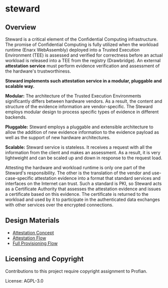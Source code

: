 # steward


## Overview

Steward is a critical element of the Confidential Computing infrastructure.
The promise of Confidential Computing is fully utilized when the workload
runtime (Enarx WebAssembly) deployed into a Trusted Execution Environment
(TEE) is assessed and verified for correctness before an actual workload
is released into a TEE from the registry (Drawbridge). An external
**attestation service** must perform evidence verification and assessment
of the hardware's trustworthiness.

**Steward implements such attestation service in a modular, pluggable
and scalable way.**

**Modular:** The architecture of the Trusted Execution Environments
significantly differs between hardware vendors. As a result, the content
and structure of the evidence information are vendor-specific. The Steward
employs modular design to process specific types of evidence in different
backends.

**Pluggable:** Steward employs a pluggable and extensible architecture
to allow the addition of new evidence information to the evidence payload
as well as the support of new hardware architectures.

**Scalable:** Steward service is stateless. It receives a request with
all the information from the client and makes an assessment. As a result,
it is very lightweight and can be scaled up and down in response to
the request load.

Attesting the hardware and workload runtime is only one part of
the Steward's responsibility. The other is the translation of the vendor
and use-case-specific attestation evidence into a format that standard
services and interfaces on the Internet can trust. Such a standard is PKI,
so Steward acts as a Certificate Authority that assesses the attestation
evidence and issues a certificate based on this evidence. The certificate
is returned to the workload and used by it to participate in
the authenticated data exchanges with other services over the encrypted
connections.

## Design Materials

- [Attestation Concept](https://hackmd.io/@enarx/r1Yg2kb_s)
- [Attestation Flow](https://hackmd.io/@enarx/SySK2_tHo)
- [Full Provisioning Flow](https://hackmd.io/@enarx/rJ55urrvo)

## Licensing and Copyright

Contributions to this project require copyright assignment to Profian.

License: AGPL-3.0
